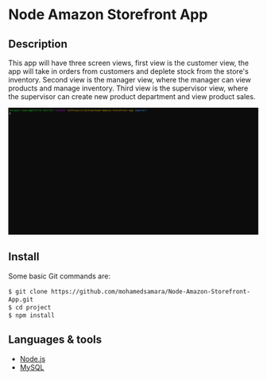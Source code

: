 # Node Amazon Storefront App

## Description

This app will have three screen views, first view is the customer view, the app will take in orders from customers and deplete stock from the store's inventory. Second view is the manager view, where the manager can view products and manage inventory. Third view is the supervisor view, where the supervisor can create new product department and view product sales.

![Node Amazon Storefront App](/Node-Amazon-Storefront.gif)

## Install

Some basic Git commands are:

```
$ git clone https://github.com/mohamedsamara/Node-Amazon-Storefront-App.git
$ cd project
$ npm install

```

## Languages & tools

- [Node.js](https://nodejs.org/en/)
- [MySQL](https://www.mysql.com/)
